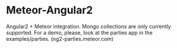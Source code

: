 # Meteor-Angular2
Angular2 + Meteor integration.
Mongo collections are only currently supported.
For a demo, please, look at the parties app in the examples/parties.
(ng2-parties.meteor.com)
